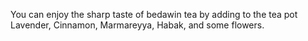 You can enjoy the sharp taste of bedawin tea by adding to the tea pot 
Lavender, Cinnamon, Marmareyya, Habak, and some flowers.
